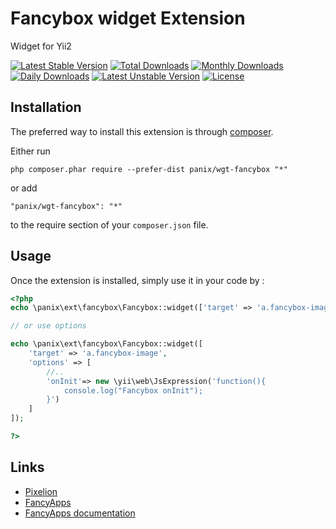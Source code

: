 Fancybox widget Extension
===========
Widget for Yii2

[![Latest Stable Version](https://poser.pugx.org/panix/wgt-fancybox/v/stable)](https://packagist.org/packages/panix/wgt-fancybox)
[![Total Downloads](https://poser.pugx.org/panix/wgt-fancybox/downloads)](https://packagist.org/packages/panix/wgt-fancybox)
[![Monthly Downloads](https://poser.pugx.org/panix/wgt-fancybox/d/monthly)](https://packagist.org/packages/panix/wgt-fancybox)
[![Daily Downloads](https://poser.pugx.org/panix/wgt-fancybox/d/daily)](https://packagist.org/packages/panix/wgt-fancybox)
[![Latest Unstable Version](https://poser.pugx.org/panix/wgt-fancybox/v/unstable)](https://packagist.org/packages/panix/wgt-fancybox)
[![License](https://poser.pugx.org/panix/wgt-fancybox/license)](https://packagist.org/packages/panix/wgt-fancybox)

Installation
------------

The preferred way to install this extension is through [composer](http://getcomposer.org/download/).

Either run

```
php composer.phar require --prefer-dist panix/wgt-fancybox "*"
```

or add

```
"panix/wgt-fancybox": "*"
```

to the require section of your `composer.json` file.

Usage
-----

Once the extension is installed, simply use it in your code by :

```php
<?php
echo \panix\ext\fancybox\Fancybox::widget(['target' => 'a.fancybox-image']);

// or use options

echo \panix\ext\fancybox\Fancybox::widget([
    'target' => 'a.fancybox-image',
    'options' => [
        //..
        'onInit'=> new \yii\web\JsExpression('function(){
            console.log("Fancybox onInit");
        }')
    ]
]);

?>
```

Links
-----
- [Pixelion](http://pixelion.com.ua/)
- [FancyApps](http://www.fancyapps.com/)
- [FancyApps documentation](https://fancyapps.com/fancybox/3/docs)

